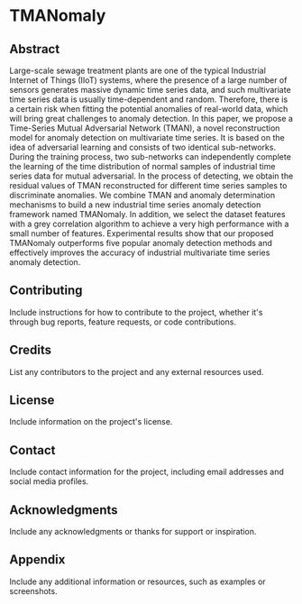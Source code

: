 # TMANomaly

## Abstract

Large-scale sewage treatment plants are one of the typical Industrial Internet of Things (IIoT) systems, where the presence of a large number of sensors generates massive dynamic time series data, and such multivariate time series data is usually time-dependent and random. Therefore, there is a certain risk when fitting the potential anomalies of real-world data, which will bring great challenges to anomaly detection. In this paper, we propose a Time-Series Mutual Adversarial Network (TMAN), a novel reconstruction model for anomaly detection on multivariate time series. It is based on the idea of adversarial learning and consists of two identical sub-networks. During the training process, two sub-networks can independently complete the learning of the time distribution of normal samples of industrial time series data for mutual adversarial. In the process of detecting, we obtain the residual values of TMAN reconstructed for different time series samples to discriminate anomalies. We combine TMAN and anomaly determination mechanisms to build a new industrial time series anomaly detection framework named TMANomaly. In addition, we select the dataset features with a grey correlation algorithm to achieve a very high performance with a small number of features. Experimental results show that our proposed TMANomaly outperforms five popular anomaly detection methods and effectively improves the accuracy of industrial multivariate time series anomaly detection.



## Contributing

Include instructions for how to contribute to the project, whether it's through bug reports, feature requests, or code contributions. 

## Credits

List any contributors to the project and any external resources used. 

## License

Include information on the project's license. 

## Contact

Include contact information for the project, including email addresses and social media profiles. 

## Acknowledgments

Include any acknowledgments or thanks for support or inspiration. 

## Appendix

Include any additional information or resources, such as examples or screenshots.
